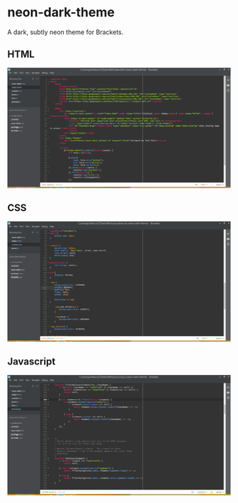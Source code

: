 # neon-dark-theme
A dark, subtly neon theme for Brackets.

## HTML
![HTML styling](/screenshots/html.PNG?raw=true)

## CSS
![CSS styling](/screenshots/css.PNG?raw=true)

## Javascript
![Javascript styling](/screenshots/javascript.PNG?raw=true)

